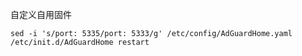自定义自用固件


    sed -i 's/port: 5335/port: 5333/g' /etc/config/AdGuardHome.yaml
    /etc/init.d/AdGuardHome restart

